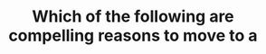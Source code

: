 ---
layout: answer
title: "Which of the following are compelling reasons to move to a"
blurb: "All of these are stated reasons for moving to the cloud, with the exception of a reduction in promotional or marketing budgets. The use of AWS services"
quid: 76
---